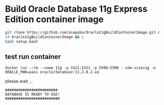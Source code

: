 # Build Oracle Database 11g Express Edition container image

```bash
git clone https://github.com/asapoka/Oracle11gBuildContainerImage.git && \
cd Oracle11gBuildContainerImage && \
bash setup.bash
```

## test run container

```
docker run --rm --name 11g -p 1521:1521 -p 5500:5500 --shm-size=1g -e ORACLE_PWD=pass oracle/database:11.2.0.2-xe
```

please wait ...

```
########################
DATABASE IS READY TO USE!
#########################
```
